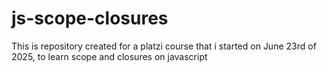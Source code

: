 # js-scope-closures

This is repository created for a platzi course that i started on June 23rd of 2025, to learn scope and closures on javascript
